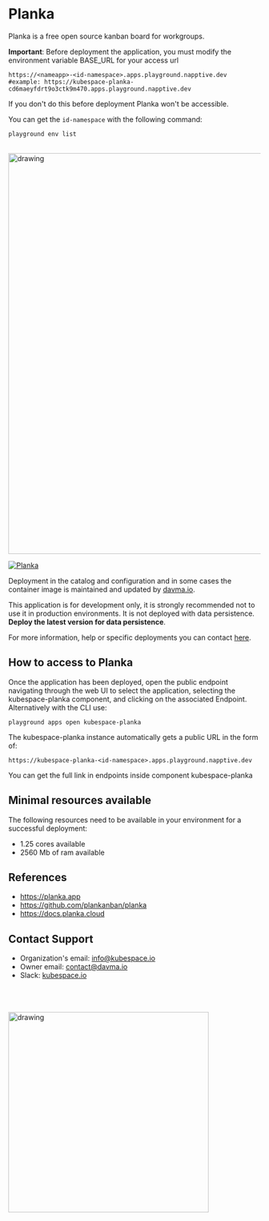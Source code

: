 # Planka

Planka is a free open source kanban board for workgroups.

__Important__: Before deployment the application, you must modify the environment variable BASE_URL for your access url 
```
https://<nameapp>-<id-namespace>.apps.playground.napptive.dev
#example: https://kubespace-planka-cd6maeyfdrt9o3ctk9m470.apps.playground.napptive.dev
```
If you don't do this before deployment Planka won't be accessible.

You can get the ``id-namespace`` with the following command:
```
playground env list
```

</br>

<img src="https://raw.githubusercontent.com/plankanban/planka/master/demo.gif" alt="drawing" width="800"/>

[![Planka](https://github.com/kubespace-io/napptive-applications/actions/workflows/planka-actions.yml/badge.svg)](https://github.com/kubespace-io/napptive-applications/actions/workflows/planka-actions.yml)

Deployment in the catalog and configuration and in some cases the container image is maintained and updated by [davma.io](mailto:contact@davma.io). 

This application is for development only, it is strongly recommended not to use it in production environments. It is not deployed with data persistence. __Deploy the latest version for data persistence__. 

For more information, help or specific deployments you can contact [here](mailto:contact@davma.io).

## How to access to Planka

Once the application has been deployed, open the public endpoint navigating through the web UI to select the application, selecting the kubespace-planka component, and clicking on the associated Endpoint. Alternatively with the CLI use:

```
playground apps open kubespace-planka
```

The kubespace-planka instance automatically gets a public URL in the form of:

```
https://kubespace-planka-<id-namespace>.apps.playground.napptive.dev
```

You can get the full link in endpoints inside component kubespace-planka

## Minimal resources available
The following resources need to be available in your environment for a successful deployment:
- 1.25 cores available
- 2560 Mb of ram available

## References
* https://planka.app
* https://github.com/plankanban/planka
* https://docs.planka.cloud

## Contact Support

- Organization's email: [info@kubespace.io](mailto:info@kubespace.io)
- Owner email: [contact@davma.io](mailto:contact@davma.io)
- Slack: [kubespace.io](https://join.slack.com/t/kubespaceio/shared_invite/zt-1twwd0egh-L8Hz1qz__BJXPQqOUdy3JA)

</br>
</br>
</br>

<img src="https://raw.githubusercontent.com/kubespace-io/.github/main/resources/images/kubespace.io-logo-white.png" alt="drawing" width="400"/> 

</br>
</br>
</br>